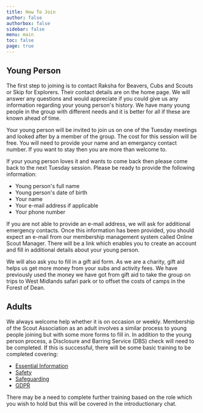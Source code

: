 ```yaml
---
title: How To Join
author: false
authorbox: false
sidebar: false
menu: main
toc: false
page: true
---
```


## Young Person

The first step to joining is to contact Raksha for Beavers, Cubs and Scouts or Skip for Explorers. Their contact details are on the home page. We will answer any questions and would appreciate if you could give us any information regarding your young person's history. We have many young people in the group with different needs and it is better for all if these are known ahead of time. 

Your young person will be invited to join us on one of the Tuesday meetings and looked after by a member of the group. The cost for this session will be free. You will need to provide your name and an emergancy contact number. If you want to stay then you are more than welcome to.

If your young person loves it and wants to come back then please come back to the next Tuesday session. Please be ready to provide the following information:

* Young person's full name
* Young person's date of birth
* Your name
* Your e-mail address if applicable
* Your phone number

If you are not able to provide an e-mail address, we will ask for additional emergency contacts. Once this information has been provided, you should expect an e-mail from our membership management system called Online Scout Manager. There will be a link which enables you to create an account and fill in additional details about your young person. 

We will also ask you to fill in a gift aid form. As we are a charity, gift aid helps us get more money from your subs and activity fees. We have previously used the money we have got from gift aid to take the group on trips to West Midlands safari park or to offset the costs of camps in the Forest of Dean. 

## Adults

We always welcome help whether it is on occasion or weekly. Membership of the Scout Association as an adult involves a similar process to young people joining but with some more forms to fill in. In addition to the young person process, a Disclosure and Barring Service (DBS) check will need to be completed. If this is successful, there will be some basic training to be completed covering:

* [Essential Information](https://www.scouts.org.uk/volunteers/learning-development-and-awards/training/learners/modules/getting-started-training/essential-information/)
* [Safety](https://www.scouts.org.uk/volunteers/learning-development-and-awards/training/learners/modules/ongoing-training-for-all/safety-training/)
* [Safeguarding](https://www.scouts.org.uk/volunteers/learning-development-and-awards/training/learners/modules/ongoing-training-for-all/safeguarding/)
* [GDPR](https://www.scouts.org.uk/volunteers/learning-development-and-awards/training/learners/modules/getting-started-training/gdpr-training/)

There may be a need to complete further training based on the role which you wish to hold but this will be covered in the introductionary chat.
